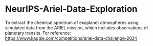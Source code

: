 # NeurIPS-Ariel-Data-Exploration
To extract the chemical spectrum of exoplanet atmospheres using simulated data from the ARIEL mission, which includes observations of planetary transits. For reference: https://www.kaggle.com/competitions/ariel-data-challenge-2024
